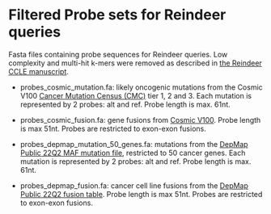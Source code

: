 # Filtered Probe sets for Reindeer queries

Fasta files containing probe sequences for Reindeer queries. Low complexity and multi-hit k-mers were removed as described in [the Reindeer CCLE manuscript](https://doi.org/10.1101/2024.02.27.581927).

* probes_cosmic_mutation.fa: likely oncogenic mutations from the Cosmic V100 [Cancer Mutation Census (CMC)](https://cancer.sanger.ac.uk/cmc/home) tier 1, 2 and 3. Each mutation is represented by 2 probes: alt and ref. Probe length is max. 61nt.

* probes_cosmic_fusion.fa: gene fusions from [Cosmic V100](https://cancer.sanger.ac.uk/cosmic/fusion). Probe length is max 51nt. Probes are restricted to exon-exon fusions. 

* probes_depmap_mutation_50_genes.fa: mutations from the [DepMap Public 22Q2 MAF mutation file](https://depmap.org/portal/), restricted to 50 cancer genes. Each mutation is represented by 2 probes: alt and ref. Probe length is max. 61nt. 

* probes_depmap_fusion.fa: cancer cell line fusions from the [DepMap Public 22Q2 fusion table](https://depmap.org/portal/). Probe length is max 51nt. Probes are restricted to exon-exon fusions. 

